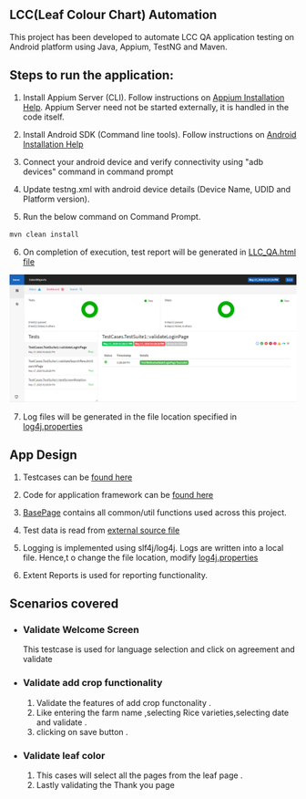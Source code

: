 ## LCC(Leaf Colour Chart) Automation

This project has been developed to automate LCC QA application testing on Android platform using Java, Appium, TestNG and Maven.

## Steps to run the application:

1. Install Appium Server (CLI). Follow instructions on [Appium Installation Help](http://appium.io/docs/en/about-appium/getting-started/). Appium Server need not be started externally, it is handled in the code itself.

2. Install Android SDK (Command line tools). Follow instructions on [Android Installation Help](https://developer.android.com/studio/?gclid=CjwKCAjwwYP2BRBGEiwAkoBpAohuHRSwpwUk11WkmX7U1dBifIror9wPrmD_xfqMJVCdfkNqB-nSbhoCFyMQAvD_BwE&gclsrc=aw.ds)

3. Connect your android device and verify connectivity using "adb devices" command in command prompt

4. Update testng.xml with android device details (Device Name, UDID and Platform version).

5. Run the below command on Command Prompt.

```sh
mvn clean install
```
6. On completion of execution, test report will be generated in [LLC_QA.html file](https://github.com/meghanashashi/EbayAppiumAutomation/blob/master/ExtentReports/ebaytest.html)

 ![image](https://github.com/meghanashashi/EbayAppiumAutomation/blob/master/images/Report.png)

7. Log files will be generated in the file location specified in [log4j.properties](https://github.com/meghanashashi/EbayAppiumAutomation/blob/master/src/test/resources/log4j.properties)

## App Design

1. Testcases can be [found here](https://github.com/meghanashashi/EbayAppiumAutomation/tree/master/src/test/java/TestCases)

2. Code for application framework can be [found here](https://github.com/meghanashashi/EbayAppiumAutomation/tree/master/src/main/java/framework)

3. [BasePage](https://github.com/meghanashashi/EbayAppiumAutomation/tree/master/src/main/java/framework/BasePage.java) contains all common/util functions used across this project.

4. Test data is read from [external source file](https://github.com/meghanashashi/EbayAppiumAutomation/blob/master/PropertyFiles/InputData.properties)

5. Logging is implemented using slf4j/log4j. Logs are written into a local file. Hence,t o change the file location, modify [log4j.properties](https://github.com/meghanashashi/EbayAppiumAutomation/blob/master/src/test/resources/log4j.properties)

6. Extent Reports is used for reporting functionality.


## Scenarios covered

  - ### Validate Welcome Screen
      This testcase is used for language selection and click on agreement and validate
      
  - ### Validate add crop functionality
      1. Validate the features of add crop functonality .
      2. Like entering the farm name ,selecting Rice varieties,selecting date and validate .
      3. clicking on save button . 
      
  - ### Validate leaf color 
    1. This cases will select all the pages from the leaf page .
    2. Lastly validating the Thank you page 
